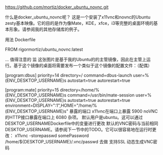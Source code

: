 https://github.com/mortiz/docker_ubuntu_novnc.git


什么是docker_ubuntu_novnc呢？
这是一个安装了x11vnc和novnc的Ubuntu zesty基本映像。它的目的是作为像Mate，KDE，xfce，i3等完整的桌面环境的基本形象。请参阅我的其他存储库的例子。

用法
Dockerfile

FROM rigormortiz/ubuntu_novnc:latest

...
值得注意的
监
这张图片是基于我的Ubuntu的的主管镜像，因此在主管上运行。基于这个镜像的桌面将需要发布一个类似于这个镜像的配置文件：（配偶）

[program:dbus]
priority=14
directory=/
command=dbus-launch
user=%(ENV_DESKTOP_USERNAME)s
autostart=true
autorestart=true

[program:mate]
priority=15
directory=/home/%(ENV_DESKTOP_USERNAME)s
command=/usr/bin/mate-session
user=%(ENV_DESKTOP_USERNAME)s
autostart=true
autorestart=true
environment=DISPLAY=":1",HOME="/home/%(ENV_DESKTOP_USERNAME)s"
暴露的端口
x11vnc在端口上暴露 5900
noVNC的HTTP接口暴露在端口上 6080
杂项。
默认用户是ubuntu。这可以通过DESKTOP_USERNAMEDockerfile中的变量进行更改
默认的VNC密码与当前相同DESKTOP_USERNAME。请参阅下一节中的TODO。它可以很容易地在运行时更改：
x11vnc -storepasswd somePassword /home/${DESKTOP_USERNAME}/.vnc/passwd
去做
支持SSL
动态生成VNC密码
